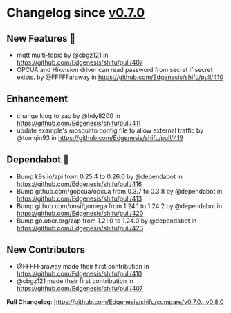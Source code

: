 # Changelog since [v0.7.0](https://github.com/Edgenesis/shifu/releases/tag/v0.7.0)

## New Features 🎉
* mqtt multi-topic by @cbgz121 in https://github.com/Edgenesis/shifu/pull/407
* OPCUA and Hikvision driver can read password from secret if secret exists. by @FFFFFaraway in https://github.com/Edgenesis/shifu/pull/410

## Enhancement

* change klog to zap by @hdy8200 in https://github.com/Edgenesis/shifu/pull/411
* update example's mosquitto config file to allow external traffic by @tomqin93 in https://github.com/Edgenesis/shifu/pull/419

## Dependabot 🤖
* Bump k8s.io/api from 0.25.4 to 0.26.0 by @dependabot in https://github.com/Edgenesis/shifu/pull/416
* Bump github.com/gopcua/opcua from 0.3.7 to 0.3.8 by @dependabot in https://github.com/Edgenesis/shifu/pull/413
* Bump github.com/onsi/gomega from 1.24.1 to 1.24.2 by @dependabot in https://github.com/Edgenesis/shifu/pull/420
* Bump go.uber.org/zap from 1.21.0 to 1.24.0 by @dependabot in https://github.com/Edgenesis/shifu/pull/423

## New Contributors
* @FFFFFaraway made their first contribution in https://github.com/Edgenesis/shifu/pull/410
* @cbgz121 made their first contribution in https://github.com/Edgenesis/shifu/pull/407

**Full Changelog**: https://github.com/Edgenesis/shifu/compare/v0.7.0...v0.8.0


